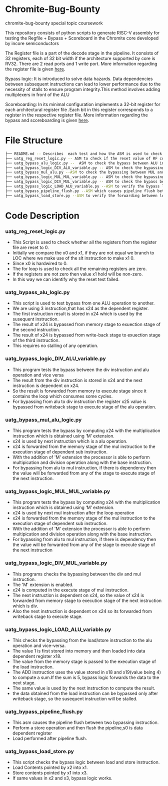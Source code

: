 # Chromite-Bug-Bounty
chromite-bug-bounty special topic coursework

This repository consists of python scripts to generate RISC-V assembly for testing the Regfile + Bypass + Scoreboard in the Chromite core developed by incore semiconductors

The Register file is a part of the decode stage in the pipeline. It consists of 32 registers, each of 32 bit width if the architecture supported by core is RV32. There are 2 read ports and 1 write port. More information regarding the register file is given [here](https://chromite.readthedocs.io/en/using-csrbox/chromite.html#register-file).

Bypass logic: It is introduced to solve data hazards. Data dependencies between subsequent instructions can lead to lower performance due to the necessity of stalls to ensure program integrity.This method involves adding multiplexers in front of the ALU

Scoreboarding: In its minimal configuration implements a 32-bit register for each architectural register file .Each bit in this register corresponds to a register in the respective register file.
More information regarding the bypass and scoreboarding is given [here](https://chromite.readthedocs.io/en/using-csrbox/chromite.html#scoreboard).

# File Structure

```bash
├── README.md -- Describes  each test and how the ASM is used to check the condition using Python 3.
├── uatg_reg_reset_logic.py -- ASM to check if the reset value of RF correct.
├── uatg_bypass_alu_logic.py --  ASM to check the bypass between ALU instruction.
├── uatg_bypass_logic_DIV_ALU_variable.py -- ASM to check the bypassing between DIV and ALU instruction.
├── uatg_bypass_mul_alu.py --ASM to check the bypassing between MUL and ALU instruction.
├── uatg_bypass_logic_MUL_MUL_variable.py -- ASM to check the bypassing between MUL instructions.
├── uatg_bypass_logic_DIV_MUL_variable.py -- ASM to check the bypass between DIV and MUL instruction.
├── uatg_bypass_logic_LOAD_ALU_variable.py --ASM to verify the bypass logic function between the load/store and ALU instruction.
├── uatg_bypass_pipeline_flush.py --ASM which causes pipeline flush between two bypassing instructions.
├── uatg_bypass_load_store.py --ASM to verify the forwarding between load and store instruction.
```

# Code Description
### uatg_reg_reset_logic.py
* This Script is used to check whether all the registers from the register file are reset to 0.
* Initially  we compare the x0 and x1, if they are not equal we branch to LOC where we make use of the slt instruction to make x1 0.
* Since x0 is hardwired to 0.
* The for loop is used to check all the remaining registers are zero.
* If the registers are not zero then value x1 hold will be non-zero.
* In this way we can identify why the reset test failed.  

### uatg_bypass_alu_logic.py
* This script is used to test bypass from one ALU operation to another.
* We are using 3 instruction,that has x24 as the dependent register.
* The first instruction result is stored in x24 which is used by the susequent instruction.
* The result of x24 is bypassed from memory stage to exuection stage of the second instruction.
* The result of x24 is bypassed from write-back stage to exuection stage of the third instruction.
* This requires no stalling of any operation.

### uatg_bypass_logic_DIV_ALU_variable.py
* This program tests the bypass between the div instruction and alu operation and vice versa
* The result from the div instruction is stored in x24 and the next instruction is dependent on x24.
* So the result is forwarded from memory to execute stage since it contains the loop which consumes some cycles.
* For bypassing from alu to div instruction the register x25 value is bypassed from writeback stage to execute stage of the alu operation.

### uatg_bypass_mul_alu_logic.py
* This program tests the bypass by computing x24 with the multiplication instruction which is obtained using ‘M’ extension.
* x24 is used by next instruction which is a alu operation.
* x24 is forwarded from the memory stage of the mul instruction to the execution stage of dependent sub instruction.
* With the addition of 'M' extension the processor is able to perform multipication and division operation along with the base instruction.
* For bypassing from alu to mul instruction, if there is dependency then the value will be forwarded from any of the stage to execute stage of the next instruction.

### uatg_bypass_logic_MUL_MUL_variable.py
* This program tests the bypass by computing x24 with the multiplication instruction which is obtained using ‘M’ extension.
* x24 is used by next mul instruction after the loop operation
* x24 is forwarded from the memory stage of the mul instruction to the execution stage of dependent sub instruction.
* With the addition of 'M' extension the processor is able to perform multipication and division operation along with the base instruction.
* For bypassing from alu to mul instruction, if there is dependency then the value will be forwarded from any of the stage to execute stage of the next instruction

### uatg_bypass_logic_DIV_MUL_variable.py
* This programs checks the bypassing between the div and mul instruction.
* The 'M' extension is enabled.
* x24 is computed in the execute stage of mul instruction.
* The next instruction is dependent on x24, so the value of x24 is forwarded from memory stage to execution stage of the next instruction which is div.
* Also the next instruction is dependent on x24 so its forwarded from writeback stage to execute stage.

### uatg_bypass_logic_LOAD_ALU_variable.py
* This checks the bypassing from the load/store instruction to the alu operation and vice-versa.
* The value 1 is first stored into memory and then loaded into data dependent register x18.
* The value from the memory stage is passed to the execution stage of the load instruction.
* The ADD instruction uses the value stored in x18 and x19(value being 4) to compute a sum.If the sum is 5, bypass logic forwards the data to the next stage.
* The same value is used by the next instruction to compute the result.
* the data obtained from the load instruction can be bypassed only after writeback stage, so the susequent instruction will be stalled.

### uatg_bypass_pipeline_flush.py
* This asm causes the pipeline flush between two bypassing instruction.
* Perform a store operation and then flush the pipeline,s0 is data dependent register
* Load performed after pipeline flush.

### uatg_bypass_load_store.py
* This script checks the bypass logic between load and store instruction.
* Load Contents pointed by x2 into x1.
* Store contents pointed by x1 into x3.
* If same values in x2 and x3, bypass logic works.
